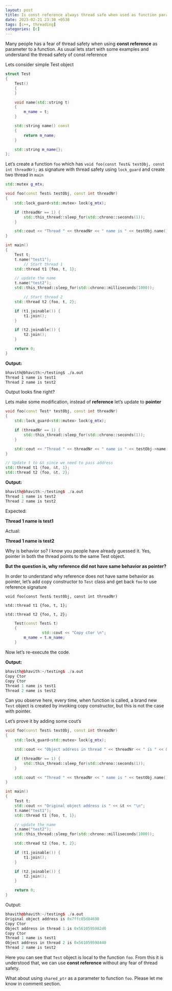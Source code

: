 ```yaml
---
layout: post
title: Is const reference always thread safe when used as function parameter?
date: 2023-02-21 23:30 +0530
tags: [c++, threading]
categories: [c]
---
```

Many people has a fear of thread safety when using **const reference** as parameter to a function. As usual lets start with some examples and understand the thread safety of const reference

Lets consider simple Test object

```cpp
struct Test
{
    Test()
    {
    }

    void name(std::string t)
    {
        m_name = t;
    }

    std::string name() const
    {
        return m_name;
    }

    std::string m_name{};
};
```

Let’s create a function `foo` which has `void foo(const Test& testObj, const int threadNr);` as signature with thread safety using `lock_guard` and create two thread in `main`

```cpp
std::mutex g_mtx;

void foo(const Test& testObj, const int threadNr)
{
    std::lock_guard<std::mutex> lock(g_mtx);

    if (threadNr == 1) {
        std::this_thread::sleep_for(std::chrono::seconds(1));
    }

    std::cout << "Thread " << threadNr << " name is " << testObj.name() << "\n";
}

int main()
{
    Test t;
    t.name("test1");
		// Start thread 1
    std::thread t1 {foo, t, 1};

    // update the name
    t.name("test2");
    std::this_thread::sleep_for(std::chrono::milliseconds(1000));

		// Start thread 2
    std::thread t2 {foo, t, 2};

    if (t1.joinable()) {
        t1.join();
    }

    if (t2.joinable()) {
        t2.join();
    }

    return 0;
}
```

**Output:**

```bash
bhavith@bhavith:~/testing$ ./a.out
Thread 1 name is test1
Thread 2 name is test2
```

Output looks fine right?

Lets make some modification, instead of **reference** let’s update to **pointer**

```cpp
void foo(const Test* testObj, const int threadNr)
{
    std::lock_guard<std::mutex> lock(g_mtx);

    if (threadNr == 1) {
        std::this_thread::sleep_for(std::chrono::seconds(1));
    }

    std::cout << "Thread " << threadNr << " name is " << testObj->name() << "\n";
}
```

```cpp
// Update t to &t since we need to pass address
std::thread t1 {foo, &t, 1}; 
std::thread t2 {foo, &t, 2};
```

**Output:**

```cpp
bhavith@bhavith:~/testing$ ./a.out
Thread 1 name is test2
Thread 2 name is test2
```

Expected:

**Thread 1 name is test1**

Actual:

**Thread 1 name is test2**

Why is behavior so? I know you people have already guessed it. Yes, pointer in both the thread points to the same Test object. 

**But the question is, why reference did not have same behavior as pointer?** 

In order to understand why reference does not have same behavior as pointer, let’s add copy constructor to `Test` class and get back `foo` to use reference signature

`void foo(const Test& testObj, const int threadNr)` 

`std::thread t1 {foo, t, 1};`

`std::thread t2 {foo, t, 2};` 

```cpp
    Test(const Test& t)
    {
				std::cout << "Copy ctor \n";
        m_name = t.m_name;
    }
```

Now let’s re-execute the code.

**Output:**

```cpp
bhavith@bhavith:~/testing$ ./a.out
Copy Ctor
Copy Ctor
Thread 1 name is test1
Thread 2 name is test2
```

Can you observe here, every time, when function is called, a brand new `Test` object is created by invoking copy constructor, but this is not the case with pointer. 

Let’s prove it by adding some cout’s 

```cpp
void foo(const Test& testObj, const int threadNr)
{
    std::lock_guard<std::mutex> lock(g_mtx);

    std::cout << "Object address in thread " << threadNr << " is " << &testObj << "\n";

    if (threadNr == 1) {
        std::this_thread::sleep_for(std::chrono::seconds(1));
    }

    std::cout << "Thread " << threadNr << " name is " << testObj.name() << "\n";
}

int main()
{
    Test t;
    std::cout << "Original object address is " << &t << "\n";
    t.name("test1");
    std::thread t1 {foo, t, 1};

    // update the name
    t.name("test2");
    std::this_thread::sleep_for(std::chrono::milliseconds(1000));

    std::thread t2 {foo, t, 2};

    if (t1.joinable()) {
        t1.join();
    }

    if (t2.joinable()) {
        t2.join();
    }

    return 0;
}
```

Output:

```cpp
bhavith@bhavith:~/testing$ ./a.out
Original object address is 0x7ffc05d84690
Copy Ctor
Object address in thread 1 is 0x5610595982d0
Copy Ctor
Thread 1 name is test1
Object address in thread 2 is 0x561059598440
Thread 2 name is test2
```

Here you can see that `Test` object is local to the function `foo`. From this it is understood that, we can use **const reference** without any fear of thread safety. 

What about using `shared_ptr` as a parameter to function `foo`. Please let me know in comment section.
